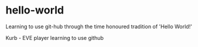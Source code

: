 # hello-world
Learning to use git-hub through the time honoured tradition of 'Hello World!'

Kurb - EVE player learning to use github
